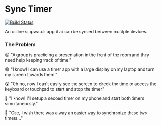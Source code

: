 # Sync Timer

[![Build Status](https://travis-ci.com/mstop4/sync-timer.svg?branch=master)](https://travis-ci.com/mstop4/sync-timer)

An online stopwatch app that can be synced between multiple devices.

### The Problem

😐 "A group is practicing a presentation in the front of the room and they need help keeping track of time."

😄 "I know! I can use a timer app with a large display on my laptop and turn my screen towards them."

😲 "Oh no, now I can't easily see the screen to check the time or access the keyboard or touchpad to start and stop the timer."

🙂 "I know! I'll setup a second timer on my phone and start both timers simultaneously."

🤔 "Gee, I wish there was a way an easier way to synchronize these two timers..."